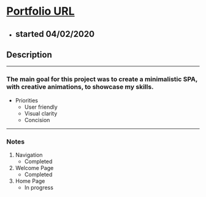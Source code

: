 # [Portfolio URL](https://eblanciak.netlify.com/)

- ## started 04/02/2020

## Description

---

### The main goal for this project was to create a minimalistic SPA, with creative animations, to showcase my skills.

- Priorities
  - User friendly
  - Visual clarity
  - Concision

---

### Notes

1.  Navigation
    - Completed
2.  Welcome Page
    - Completed
3.  Home Page
    - In progress
